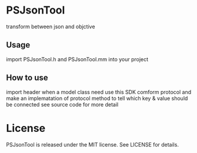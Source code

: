 # PSJsonTool
transform between json and objctive

## Usage
import PSJsonTool.h and PSJsonTool.mm into your project 

## How to use
import header when a model class need use this SDK
comform protocol and make an implematation of protocol method to tell which key & value should be connected
see source code for more detail

# License
PSJsonTool is released under the MIT license. See LICENSE for details.
